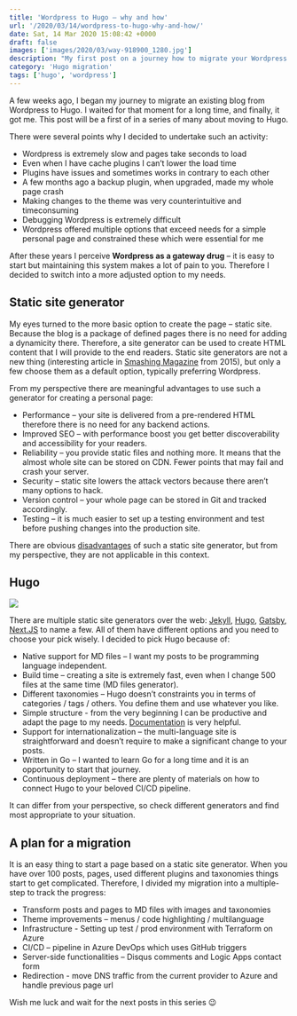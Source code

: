 ```yaml
---
title: 'Wordpress to Hugo – why and how'
url: '/2020/03/14/wordpress-to-hugo-why-and-how/'
date: Sat, 14 Mar 2020 15:08:42 +0000
draft: false
images: ['images/2020/03/way-918900_1280.jpg']
description: "My first post on a journey how to migrate your Wordpress blog to Hugo static site generator."
category: 'Hugo migration'
tags: ['hugo', 'wordpress']
---
```


A few weeks ago, I began my journey to migrate an existing blog from Wordpress to Hugo. I waited for that moment for a long time, and finally, it got me. This post will be a first of in a series of many about moving to Hugo.

There were several points why I decided to undertake such an activity:

 *   Wordpress is extremely slow and pages take seconds to load
 *   Even when I have cache plugins I can’t lower the load time
 *   Plugins have issues and sometimes works in contrary to each other
 *   A few months ago a backup plugin, when upgraded, made my whole page crash
 *   Making changes to the theme was very counterintuitive and timeconsuming
 *   Debugging Wordpress is extremely difficult
 *   Wordpress offered multiple options that exceed needs for a simple personal page and constrained these which were essential for me

After these years I perceive **Wordpress as a gateway drug** – it is easy to start but maintaining this system makes a lot of pain to you. Therefore I decided to switch into a more adjusted option to my needs.

## Static site generator

My eyes turned to the more basic option to create the page – static site. Because the blog is a package of defined pages there is no need for adding a dynamicity there. Therefore, a site generator can be used to create HTML content that I will provide to the end readers. Static site generators are not a new thing (interesting article in [Smashing Magazine](https://www.smashingmagazine.com/2015/11/modern-static-website-generators-next-big-thing/) from 2015), but only a few choose them as a default option, typically preferring Wordpress.

From my perspective there are meaningful advantages to use such a generator for creating a personal page:

 *   Performance – your site is delivered from a pre-rendered HTML therefore there is no need for any backend actions.
 *   Improved SEO – with performance boost you get better discoverability and accessibility for your readers.
 *   Reliability – you provide static files and nothing more. It means that the almost whole site can be stored on CDN. Fewer points that may fail and crash your server.
 *   Security – static site lowers the attack vectors because there aren’t many options to hack.
 *   Version control – your whole page can be stored in Git and tracked accordingly.
 *   Testing – it is much easier to set up a testing environment and test before pushing changes into the production site.

There are obvious [disadvantages](https://www.sitepoint.com/7-reasons-not-use-static-site-generator/) of such a static site generator, but from my perspective, they are not applicable in this context.

## Hugo

![](https://d33wubrfki0l68.cloudfront.net/c38c7334cc3f23585738e40334284fddcaf03d5e/2e17c/images/hugo-logo-wide.svg)

There are multiple static site generators over the web: [Jekyll](https://jekyllrb.com/), [Hugo](https://gohugo.io/), [Gatsby](https://www.gatsbyjs.org/), [Next.JS](https://nextjs.org/) to name a few. All of them have different options and you need to choose your pick wisely. I decided to pick Hugo because of:

 *   Native support for MD files – I want my posts to be programming language independent.
 *   Build time – creating a site is extremely fast, even when I change 500 files at the same time (MD files generator).
 *   Different taxonomies – Hugo doesn’t constraints you in terms of categories / tags / others. You define them and use whatever you like.
 *   Simple structure - from the very beginning I can be productive and adapt the page to my needs. [Documentation](https://gohugo.io/documentation/) is very helpful.
 *   Support for internationalization – the multi-language site is straightforward and doesn’t require to make a significant change to your posts.
 *   Written in Go – I wanted to learn Go for a long time and it is an opportunity to start that journey.
 *   Continuous deployment – there are plenty of materials on how to connect Hugo to your beloved CI/CD pipeline.

It can differ from your perspective, so check different generators and find most appropriate to your situation.

## A plan for a migration

It is an easy thing to start a page based on a static site generator. When you have over 100 posts, pages, used different plugins and taxonomies things start to get complicated. Therefore, I divided my migration into a multiple-step to track the progress:

 *   Transform posts and pages to MD files with images and taxonomies
 *   Theme improvements – menus / code highlighting / multilanguage
 *   Infrastructure - Setting up test / prod environment with Terraform on Azure
 *   CI/CD – pipeline in Azure DevOps which uses GitHub triggers
 *   Server-side functionalities – Disqus comments and Logic Apps contact form
 *   Redirection - move DNS traffic from the current provider to Azure and handle previous page url

Wish me luck and wait for the next posts in this series 😉